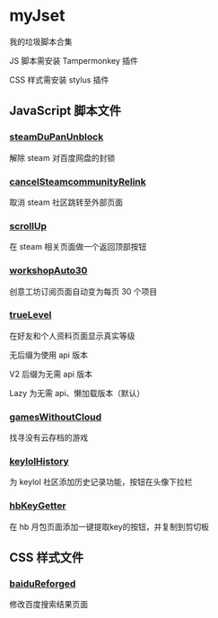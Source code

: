 # myJset

我的垃圾脚本合集

JS 脚本需安装 Tampermonkey 插件

CSS 样式需安装 stylus 插件

## JavaScript 脚本文件

### [steamDuPanUnblock](https://github.com/swhoro/myJset/raw/master/steamDuPanUnblock.user.js)

解除 steam 对百度网盘的封锁

### [cancelSteamcommunityRelink](https://github.com/swhoro/myJset/raw/master/cancelSteamcommunityRelink.user.js)

取消 steam 社区跳转至外部页面

### [scrollUp](https://github.com/swhoro/myJset/raw/master/scrollUp.user.js)

在 steam 相关页面做一个返回顶部按钮

### [workshopAuto30](https://github.com/swhoro/myJset/raw/master/workshopAuto30.user.js)

创意工坊订阅页面自动变为每页 30 个项目

### [trueLevel](https://github.com/swhoro/myJset/raw/master/trueLevelLazy.user.js)

在好友和个人资料页面显示真实等级

无后缀为使用 api 版本

V2 后缀为无需 api 版本

Lazy 为无需 api、懒加载版本（默认）

### [gamesWithoutCloud](https://github.com/swhoro/myJset/raw/master/gamesWithoutCloud.user.js)

找寻没有云存档的游戏

### [keylolHistory](https://github.com/swhoro/myJset/raw/master/keylolHistory.user.js)

为 keylol 社区添加历史记录功能，按钮在头像下拉栏

### [hbKeyGetter](https://github.com/swhoro/myJset/raw/master/hbKeyGetter.user.js)

在 hb 月包页面添加一键提取key的按钮，并复制到剪切板

## CSS 样式文件

### [baiduReforged](https://github.com/swhoro/myJset/raw/master/baidu.user.css)

修改百度搜索结果页面
